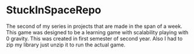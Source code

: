 # StuckInSpaceRepo
 The second of my series in projects that are made in the span of a week. This game was designed to be a learning game with scalability playing with 0 gravity. This was created in first semester of second year. Also I had to zip my library just unzip it to run the actual game.
